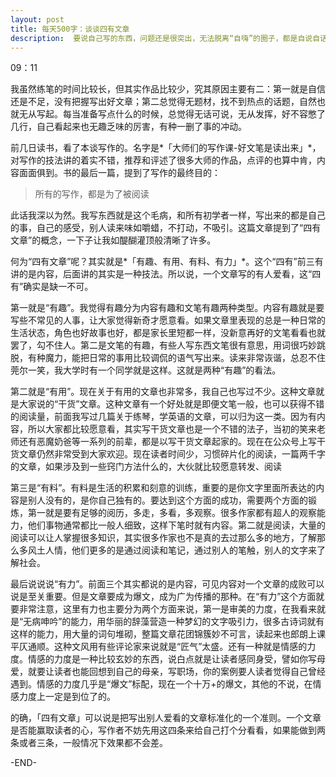 ```yaml
---
layout: post
title: 每天500字：谈谈四有文章
description:  要说自己写的东西，问题还是很突出，无法脱离“自嗨”的圈子，都是自说自话，基本不顾及别人的感受。近来看了一本谈写作的书，感觉“四有文章”的提法非常有趣，特在这里总结一下。
---
```


09：11

我虽然练笔的时间比较长，但其实作品比较少，究其原因主要有二：第一就是自信还是不足，没有把握写出好文章；第二总觉得无题材，找不到热点的话题，自然也就无从写起。每当准备写点什么的时候，总觉得无话可说，无从发挥，好不容憋了几行，自己看起来也无趣乏味的厉害，有种一删了事的冲动。

前几日读书，看了本谈写作的。名字是*「大师们的写作课-好文笔是读出来」*，对写作的技法讲的着实不错，推荐和评述了很多大师的作品，点评的也算中肯，内容面面俱到。书的最后一篇，提到了写作的最终目的：

> 所有的写作，都是为了被阅读

此话我深以为然。我写东西就是这个毛病，和所有初学者一样，写出来的都是自己的事，自己的感受，别人读来味如嚼蜡，不打动，不吸引。这篇文章提到了“四有文章”的概念，一下子让我如醍醐灌顶般清晰了许多。

何为“四有文章”呢？其实就是*「有趣、有用、有料、有力」*。这个“四有”前三有讲的是内容，后面讲的其实是一种技法。所以说，一个文章写的有人爱看，这“四有”确实是缺一不可。

第一就是“有趣”。我觉得有趣分为内容有趣和文笔有趣两种类型。内容有趣就是要写些不常见的人事，让大家觉得新奇才愿意看。如果文章里表现的总是一种日常的生活状态，角色也好故事也好，都是家长里短都一样，没新意再好的文笔看看也就罢了，勾不住人。第二是文笔的有趣，有些人写东西文笔很有意思，用词很巧妙跳脱，有种魔力，能把日常的事用比较调侃的语气写出来。读来非常诙谐，总忍不住莞尔一笑，我大学时有一个同学就是这样。这就是两种“有趣”的看法。

第二就是“有用”。现在关于有用的文章也非常多，我自己也写过不少。这种文章就是大家说的“干货”文章。这种文章有一个好处就是即便文笔一般，也可以获得不错的阅读量，前面我写过几篇关于练琴，学英语的文章，可以归为这一类。因为有内容，所以大家都比较愿意看，其实写干货文章也是一个不错的法子，当初的笑来老师还有恶魔奶爸等一系列的前辈，都是以写干货文章起家的。现在在公众号上写干货文章仍然非常受到大家欢迎。现在读者时间少，习惯碎片化的阅读，一篇两千字的文章，如果涉及到一些窍门方法什么的，大伙就比较愿意转发、阅读

第三是“有料”。有料是生活的积累和刻意的训练，重要的是你文字里面所表达的内容是别人没有的，是你自己独有的。要达到这个方面的成功，需要两个方面的锻炼，第一就是要有足够的阅历，多走，多看，多观察。很多作家都有超人的观察能力，他们事物通常都比一般人细致，这样下笔时就有内容。第二就是阅读，大量的阅读可以让人掌握很多知识，其实很多作家也不是真的去过那么多的地方，了解那么多风土人情，他们更多的是通过阅读和笔记，通过别人的笔触，别人的文字来了解社会。

最后说说说“有力”。前面三个其实都说的是内容，可见内容对一个文章的成败可以说是至关重要。但是文章要成为爆文，成为广为传播的那种。在“有力”这个方面就要非常注意，这里有力也主要分为两个方面来说，第一是审美的力度，在我看来就是“无病呻吟”的能力，用华丽的辞藻营造一种梦幻的文字吸引力，很多古诗词就有这样的能力，用大量的词句堆砌，整篇文章花团锦簇妙不可言，读起来也郎朗上课平仄通顺。这种文风用有些评论家来说就是“匠气”太盛。还有一种就是情感的力度。情感的力度是一种比较玄妙的东西，说白点就是让读者感同身受，譬如你写母爱，就要让读者也能回想到自己的母亲，写职场，你的案例要人读者觉得自己曾经遇到。情感的力度几乎是“爆文”标配，现在一个十万+的爆文，其他的不说，在情感力度上一定是到位了的。

的确，「四有文章」可以说是把写出别人爱看的文章标准化的一个准则。一个文章是否能赢取读者的心，写作者不妨先用这四条来给自己打个分看看，如果能做到两条或者三条，一般情况下效果都不会差。

-END-